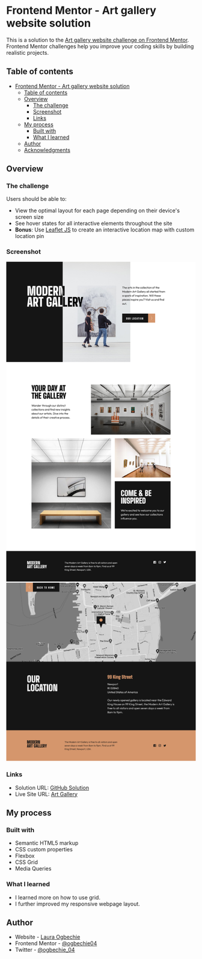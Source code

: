 # Frontend Mentor - Art gallery website solution

This is a solution to the [Art gallery website challenge on Frontend Mentor](https://www.frontendmentor.io/challenges/art-gallery-website-yVdrZlxyA). Frontend Mentor challenges help you improve your coding skills by building realistic projects.

## Table of contents

- [Frontend Mentor - Art gallery website solution](#frontend-mentor---art-gallery-website-solution)
  - [Table of contents](#table-of-contents)
  - [Overview](#overview)
    - [The challenge](#the-challenge)
    - [Screenshot](#screenshot)
    - [Links](#links)
  - [My process](#my-process)
    - [Built with](#built-with)
    - [What I learned](#what-i-learned)
  - [Author](#author)
  - [Acknowledgments](#acknowledgments)

## Overview

### The challenge

Users should be able to:

- View the optimal layout for each page depending on their device's screen size
- See hover states for all interactive elements throughout the site
- **Bonus**: Use [Leaflet JS](https://leafletjs.com/) to create an interactive location map with custom location pin

### Screenshot

![](./Home_Page.png)
![](./Location_Page.png)

### Links

- Solution URL: [GitHub Solution](https://github.com/ogbechie04/Art_Gallery)
- Live Site URL: [Art Gallery]( https://art-gallery-weld.vercel.app/index.html)

## My process

### Built with

- Semantic HTML5 markup
- CSS custom properties
- Flexbox
- CSS Grid
- Media Queries

### What I learned

- I learned more on how to use grid.
- I further improved my responsive webpage layout.

## Author

- Website - [Laura Ogbechie](https://vercel.com/ogbechie04s-projects)
- Frontend Mentor - [@ogbechie04](https://www.frontendmentor.io/profile/ogbechie04)
- Twitter - [@ogbechie_04](https://twitter.com/ogbechie_04)
